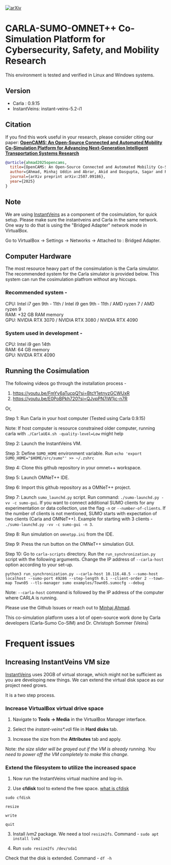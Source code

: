 [![arXiv](https://img.shields.io/badge/arXiv-2507.09186-b31b1b.svg)](https://arxiv.org/abs/2507.09186)
# CARLA-SUMO-OMNET++ Co-Simulation Platform for Cybersecurity, Safety, and Mobility Research

This environment is tested and verified in Linux and Windows systems. 

## Version

- Carla : 0.9.15
- InstantVeins: instant-veins-5.2-i1

## Citation
If you find this work useful in your research, please consider citing our paper: [**OpenCAMS: An Open‑Source Connected and Automated Mobility Co‑Simulation Platform for Advancing Next‑Generation Intelligent Transportation Systems Research**](https://arxiv.org/abs/2507.09186) 

```bibtex
@article{ahmad2025opencams,
  title={OpenCAMS: An Open-Source Connected and Automated Mobility Co-Simulation Platform for Advanced Transportation Research},
  author={Ahmad, Minhaj Uddin and Abrar, Akid and Dasgupta, Sagar and Rahman, Mizanur},
  journal={arXiv preprint arXiv:2507.09186},
  year={2025}
}
```


## Note

We are using [InstantVeins](https://veins.car2x.org/documentation/instant-veins/) as a component of the cosimulation, for quick setup. Please make sure the instantveins and Carla in the same network. One way to do that is using the "Bridged Adapter" network mode in VirtualBox.

Go to VirtualBox -> Settings -> Networks -> Attached to : Bridged Adapter. 

## Computer Hardware

The most resource heavy part of the consimulation is the Carla simulator. The recommended system for the Carla simulator is provided below. This system can run the cosimulation platfrom without any hiccups. 
### Recommended system - 
CPU: Intel i7 gen 9th - 11th / Intel i9 gen 9th - 11th / AMD ryzen 7 / AMD ryzen 9 \
RAM: +32 GB RAM memory\
GPU: NVIDIA RTX 3070 / NVIDIA RTX 3080 / NVIDIA RTX 4090

### System used in development - 
CPU: Intel i9 gen 14th\
RAM: 64 GB memory\
GPU: NVIDIA RTX 4090

## Running the Cosimulation

The following videos go through the installation process - 
1. https://youtu.be/FmYy6aTucpQ?si=BtcY1etnvzGCWUxR
2. https://youtu.be/E0PoBPkh720?si=QJvpPN7iW1jc-n7R

Or, 

Step 1: Run Carla in your host computer (Tested using Carla 0.9.15)

Note: If host computer is resource constrained older computer, running carla with `./CarlaUE4.sh -quality-level=Low` might help

Step 2: Launch the InstantVeins VM. 

Step 3: Define `SUMO_HOME` environment variable. Run `echo 'export SUMO_HOME="$HOME/src/sumo"' >> ~/.zshrc`

Step 4: Clone this github repository in your omnet++ workspace. 

Step 5: Launch OMNeT++ IDE. 

Step 6: Import this github repository as a OMNeT++ project. 

Step 7: Launch `sumo_launchd.py` script. Run command: `./sumo-launchd.py -vv -c sumo-gui`. If you want to connect additional SUMO clients for any experimentation or data collection, use the flag `-n` or `--number-of-clients`. If the number of clients is not mentioned, SUMO starts with expectation of two clients (Carla and OMNeT++). Example for starting with 3 clients - `./sumo-launchd.py -vv -c sumo-gui -n 3`.

Step 8: Run simulation on `omnetpp.ini` from the IDE. 

Step 9: Press the run button on the OMNeT++ simulation GUI.

Step 10: Go to `carla-scripts` directory. Run the `run_synchronization.py` script with the following arguments. Change the IP address of `--carla-host` option according to your set-up. 

```
python3 run_synchronization.py --carla-host 10.116.48.5 --sumo-host localhost --sumo-port 49286 --step-length 0.1 --client-order 2 --town-map Town05 --tls-manager sumo examples/Town05.sumocfg --debug
```

Note: `--carla-host` command is followed by the IP address of the computer where CARLA is running. 

Please use the Github Issues or reach out to [Minhaj Ahmad](https://minhaj6.github.io).



This co-simulation platform uses a lot of open-source work done by Carla developers (Carla-Sumo Co-SIM) and Dr. Christoph Sommer (Veins)


# Frequent issues
## Increasing InstantVeins VM size

[InstantVeins](https://veins.car2x.org/documentation/instant-veins/) uses 20GB of virtual storage, which might not be sufficient as you are developing new things. We can extend the virtual disk space as our project need grows. 

It is a two step process. 

### Increase VirtualBox virtual drive space

1. Navigate to **Tools -> Media** in the VirtualBox Manager interface.

2. Select the _instant-veins*.vdi_ file in **Hard disks** tab. 

3. Increase the size from the **Attributes** tab and apply. 

Note: _the size slider will be grayed out if the VM is already running. You need to power off the VM completely to make this change._

### Extend the filesystem to utilize the increased space

1. Now run the InstantVeins virtual machine and log-in.

2. Use **cfdisk** tool to extend the free space. [what is cfdisk](https://cfdisk.com/#:~:text=Example%203%3A%20Resizing%20a%20Partition)

```
sudo cfdisk

resize

write

quit
```

3. Install _lvm2_ package. We need a tool `resize2fs`. Command - `sudo apt install lvm2`

4. Run `sudo resize2fs /dev/sda1` 

Check that the disk is extended. Command - `df -h`
